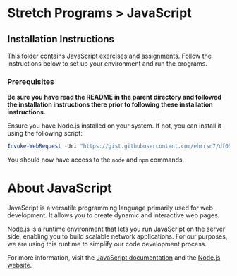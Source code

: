 # Stretch Programs > JavaScript

## Installation Instructions

This folder contains JavaScript exercises and assignments. Follow the instructions below to set up your environment and run the programs.

### Prerequisites

**Be sure you have read the README in the parent directory and followed the installation instructions there prior to following these installation instructions.**

Ensure you have Node.js installed on your system. If not, you can install it using the following script:

```Powershell
Invoke-WebRequest -Uri "https://gist.githubusercontent.com/ehrrsn7/df059e72090f5fe4fa2a48cff9f1aa8c/raw/install_node.ps1" -OutFile "install_node.ps1" -UseBasicParsing; Write-Host "File downloaded successfully to install_node.ps1"; .\install_node.ps1
```

You should now have access to the `node` and `npm` commands.

# About JavaScript

JavaScript is a versatile programming language primarily used for web development. It allows you to create dynamic and interactive web pages.

Node.js is a runtime environment that lets you run JavaScript on the server side, enabling you to build scalable network applications. For our purposes, we are using this runtime to simplify our code development process.

For more information, visit the [JavaScript documentation](https://developer.mozilla.org/en-US/docs/Web/JavaScript) and the [Node.js website](https://nodejs.org/).
